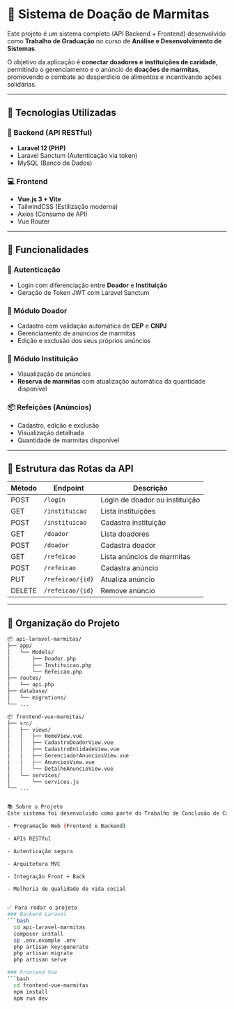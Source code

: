 # 🍱 Sistema de Doação de Marmitas

Este projeto é um sistema completo (API Backend + Frontend) desenvolvido como **Trabalho de Graduação** no curso de **Análise e Desenvolvimento de Sistemas**.

O objetivo da aplicação é **conectar doadores e instituições de caridade**, permitindo o gerenciamento e o anúncio de **doações de marmitas**, promovendo o combate ao desperdício de alimentos e incentivando ações solidárias.

---

## 🚀 Tecnologias Utilizadas

### 🔧 Backend (API RESTful)
- **Laravel 12 (PHP)**
- Laravel Sanctum (Autenticação via token)
- MySQL (Banco de Dados)

### 💻 Frontend
- **Vue.js 3 + Vite**
- TailwindCSS (Estilização moderna)
- Axios (Consumo de API)
- Vue Router

---

## 📱 Funcionalidades

### 🔐 Autenticação
- Login com diferenciação entre **Doador** e **Instituição**
- Geração de Token JWT com Laravel Sanctum

### 👤 Módulo Doador
- Cadastro com validação automática de **CEP** e **CNPJ**
- Gerenciamento de anúncios de marmitas
- Edição e exclusão dos seus próprios anúncios

### 🏥 Módulo Instituição
- Visualização de anúncios
- **Reserva de marmitas** com atualização automática da quantidade disponível

### 📦 Refeições (Anúncios)
- Cadastro, edição e exclusão
- Visualização detalhada
- Quantidade de marmitas disponível

---

## 🔗 Estrutura das Rotas da API

| Método | Endpoint           | Descrição                       |
|--------|--------------------|---------------------------------|
| POST   | `/login`           | Login de doador ou instituição |
| GET    | `/instituicao`     | Lista instituições             |
| POST   | `/instituicao`     | Cadastra instituição           |
| GET    | `/doador`          | Lista doadores                 |
| POST   | `/doador`          | Cadastra doador                |
| GET    | `/refeicao`        | Lista anúncios de marmitas     |
| POST   | `/refeicao`        | Cadastra anúncio               |
| PUT    | `/refeicao/{id}`   | Atualiza anúncio               |
| DELETE | `/refeicao/{id}`   | Remove anúncio                 |

---

## 📁 Organização do Projeto

```bash
📦 api-laravel-marmitas/
├── app/
│   └── Models/
│       ├── Doador.php
│       ├── Instituicao.php
│       └── Refeicao.php
├── routes/
│   └── api.php
├── database/
│   └── migrations/
└── ...

📦 frontend-vue-marmitas/
├── src/
│   ├── views/
│   │   ├── HomeView.vue
│   │   ├── CadastroDoadorView.vue
│   │   ├── CadastroEntidadeView.vue
│   │   ├── GerenciadorAnunciosView.vue
│   │   ├── AnunciosView.vue
│   │   └── DetalheAnuncioView.vue
│   └── services/
│       └── services.js
└── ...


📚 Sobre o Projeto
Este sistema foi desenvolvido como parte do Trabalho de Conclusão de Curso (TCC) na faculdade de Análise e Desenvolvimento de Sistemas, com o propósito de aplicar os conhecimentos adquiridos durante a graduação em:

- Programação Web (Frontend e Backend)

- APIs RESTful

- Autenticação segura

- Arquitetura MVC

- Integração Front + Back

- Melhoria de qualidade de vida social


✅ Para rodar o projeto
### Backend Laravel
```bash
  cd api-laravel-marmitas
  composer install
  cp .env.example .env
  php artisan key:generate
  php artisan migrate
  php artisan serve

### Frontend Vue
```bash
  cd frontend-vue-marmitas
  npm install
  npm run dev

